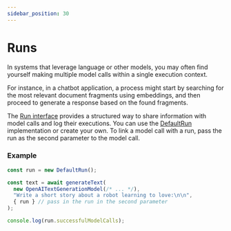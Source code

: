 ```yaml
---
sidebar_position: 30
---
```


# Runs

In systems that leverage language or other models, you may often find yourself making multiple model calls within a single execution context.

For instance, in a chatbot application, a process might start by searching for the most relevant document fragments using embeddings, and then proceed to generate a response based on the found fragments.

The [Run interface](/api/interfaces/Run) provides a structured way to share information with model calls and log their executions. You can use the [DefaultRun](/api/classes/DefaultRun) implementation or create your own. To link a model call with a run, pass the run as the second parameter to the model call.

### Example

```ts
const run = new DefaultRun();

const text = await generateText(
  new OpenAITextGenerationModel(/* ... */),
  "Write a short story about a robot learning to love:\n\n",
  { run } // pass in the run in the second parameter
);

console.log(run.successfulModelCalls);
```

